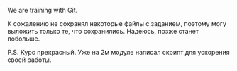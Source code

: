 We are training with Git.

К сожалению не сохранял некоторые файлы с заданием, поэтому могу выложить только те, что сохранились.
Надеюсь, позже станет побольше.

P.S. Курс прекрасный. Уже на 2м модуле написал скрипт для ускорения своей работы. 